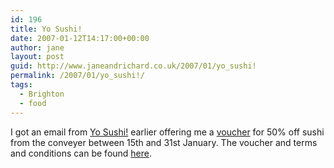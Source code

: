 ```yaml
---
id: 196
title: Yo Sushi!
date: 2007-01-12T14:17:00+00:00
author: jane
layout: post
guid: http://www.janeandrichard.co.uk/2007/01/yo_sushi!
permalink: /2007/01/yo_sushi!/
tags:
  - Brighton
  - food
---
```

I got an email from [Yo Sushi!](http://www.yosushi.com/) earlier offering me a [voucher](http://www.yosushi.com/sale.php) for 50% off sushi from the conveyer between 15th and 31st January. The voucher and terms and conditions can be found [here](http://www.yosushi.com/sale.php).